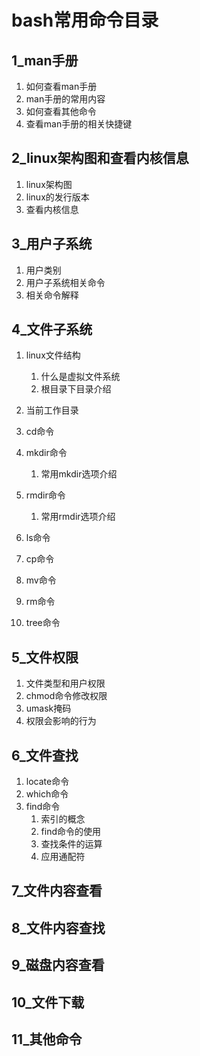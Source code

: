 # bash常用命令目录

## 1_man手册

1. 如何查看man手册
2. man手册的常用内容
3. 如何查看其他命令
4. 查看man手册的相关快捷键



## 2_linux架构图和查看内核信息

1. linux架构图
2. linux的发行版本
3. 查看内核信息



## 3_用户子系统

1. 用户类别
2. 用户子系统相关命令
3. 相关命令解释



## 4_文件子系统

1. linux文件结构
   1. 什么是虚拟文件系统
   2. 根目录下目录介绍

2. 当前工作目录
3. cd命令
4. mkdir命令
   1. 常用mkdir选项介绍

5. rmdir命令
   1. 常用rmdir选项介绍

6. ls命令
7. cp命令
8. mv命令
9. rm命令
10. tree命令



## 5_文件权限

1. 文件类型和用户权限
2. chmod命令修改权限
3. umask掩码
4. 权限会影响的行为



## 6_文件查找

1. locate命令
2. which命令
3. find命令
   1. 索引的概念
   2. find命令的使用
   3. 查找条件的运算
   4. 应用通配符





## 7_文件内容查看



## 8_文件内容查找



## 9_磁盘内容查看



## 10_文件下载



## 11_其他命令

